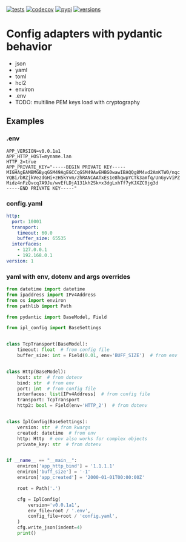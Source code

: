 [![tests](https://github.com/koi8-r/ipl-config/actions/workflows/ci.yml/badge.svg)](https://github.com/koi8-r/ipl-config/actions/workflows/ci.yml)
[![codecov](https://codecov.io/gh/koi8-r/ipl-config/branch/master/graph/badge.svg?token=OKURU75Y7A)](https://codecov.io/gh/koi8-r/ipl-config)
[![pypi](https://img.shields.io/pypi/v/ipl-config.svg)](https://pypi.python.org/pypi/ipl-config)
[![versions](https://img.shields.io/pypi/pyversions/ipl-config.svg)](https://github.com/koi8-r/ipl-config)


# Config adapters with pydantic behavior
- json
- yaml
- toml
- hcl2
- environ
- .env
- TODO: multiline PEM keys load with cryptography

## Examples
### .env
```dotenv
APP_VERSION=v0.0.1a1
APP_HTTP_HOST=myname.lan
HTTP_2=true
APP_PRIVATE_KEY="-----BEGIN PRIVATE KEY-----
MIGHAgEAMBMGByqGSM49AgEGCCqGSM49AwEHBG0wawIBAQQg8M4vd2AmKTW0/nqc
YQBi/bRZjkVezdGHi+zH5kYvm/2hRANCAATxEs1e8hqwpYCTk3amfq/UnGyvViPZ
Midz4nFzQvcq7A9Ju/wvEfLDjA131kh2Sk+x3dgLxhTf7yKJXZC0jg3d
-----END PRIVATE KEY-----"
```
### config.yaml
```yaml
http:
  port: 10001
  transport:
    timeout: 60.0
    buffer_size: 65535
  interfaces:
    - 127.0.0.1
    - 192.168.0.1
version: 1
```
### yaml with env, dotenv and args overrides
```python
from datetime import datetime
from ipaddress import IPv4Address
from os import environ
from pathlib import Path

from pydantic import BaseModel, Field

from ipl_config import BaseSettings


class TcpTransport(BaseModel):
    timeout: float  # from config file
    buffer_size: int = Field(0.01, env='BUFF_SIZE')  # from env


class Http(BaseModel):
    host: str  # from dotenv
    bind: str  # from env
    port: int  # from config file
    interfaces: list[IPv4Address]  # from config file
    transport: TcpTransport
    http2: bool = Field(env='HTTP_2')  # from dotenv


class IplConfig(BaseSettings):
    version: str  # from kwargs
    created: datetime  # from env
    http: Http  # env also works for complex objects
    private_key: str  # from dotenv


if __name__ == "__main__":
    environ['app_http_bind'] = '1.1.1.1'
    environ['buff_size'] = '-1'
    environ['app_created'] = '2000-01-01T00:00:00Z'

    root = Path('.')

    cfg = IplConfig(
        version='v0.0.1a1',
        env_file=root / '.env',
        config_file=root / 'config.yaml',
    )
    cfg.write_json(indent=4)
    print()
```
